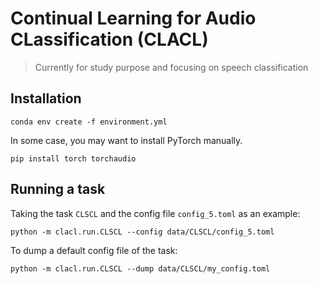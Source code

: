 # Continual Learning for Audio CLassification (CLACL)

> Currently for study purpose and focusing on speech classification

## Installation
```
conda env create -f environment.yml
```

In some case, you may want to install PyTorch manually.
```
pip install torch torchaudio
```

## Running a task

Taking the task `CLSCL` and the config file `config_5.toml` as an example:

```
python -m clacl.run.CLSCL --config data/CLSCL/config_5.toml
```

To dump a default config file of the task:
```
python -m clacl.run.CLSCL --dump data/CLSCL/my_config.toml
```
